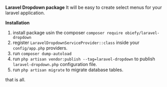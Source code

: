 **Laravel Dropdown package**
It will be easy to create select menus for your laravel application.

 **Installation**

 1. install package usin the composer `composer require obiefy/laravel-dropdown`
 2. register `LaravelDropdownServiceProvider::class` inside your `config/app.php` providers.
 3. run `composer dump-autoload`
 4. run `php artisan vendor:publish --tag=laravel-dropdown` to publish `laravel-dropdown.php` configuration file.
 5. run `php artisan migrate` to migrate database tables.

that is all.

